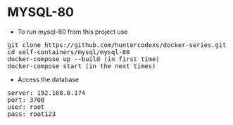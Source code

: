 # MYSQL-80

- To run mysql-80 from this project use

<pre>
git clone https://github.com/huntercodexs/docker-series.git .
cd self-containers/mysql/mysql-80
docker-compose up --build (in first time)
docker-compose start (in the next times)
</pre>

- Access the database

<pre>
server: 192.168.0.174
port: 3708
user: root
pass: root123
</pre>